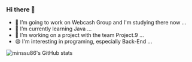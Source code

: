 ### Hi there 👋


- 🔭 I’m going to work on Webcash Group and I'm studying there now ...
- 🌱 I’m currently learning Java ...
- 👯 I’m working on a project with the team Project.9 ...
- 😄 I'm interesting in programing, especially Back-End ...

![minssu86's GitHub stats](https://github-readme-stats.vercel.app/api?username=minssu86&show_icons=true&theme=highcontrast)
<!-- [![Top Langs](https://github-readme-stats.vercel.app/api/top-langs/?username=minssu86&layout=compact)](https://github.com/minssu86/github-readme-stats) -->
